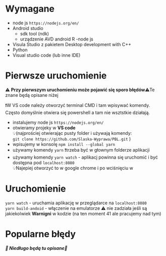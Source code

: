 # Wymagane

- node js `https://nodejs.org/en/`
- Android studio
  - sdk tool (ndk)
  - urządzenie AVD android R
    -node js
- Visula Studio z pakietem Desktop development with C++
- Python
- Visual studio code (lub inne IDE)

# Pierwsze uruchomienie

⚠️ **Przy pierwszym uruchomieniu może pojawić się sporo błędów**⚠️Te znane będą opisane niżej

❗W VS code należy otworzyć terminal CMD i tam wpisywać komendy. Często domyślnie otwiera się powershell a tam nie wsztstkie działają.

- instalujemy node js `https://nodejs.org/en/`
- otwieramy projeky w **VS code**  
  💡(najprościej otwierając pusty folder i używają komendy:  
  `git clone https://github.com/Slaska-Wyprawa/PBL.git` )
- wpisujemy w konsolę `npm install --global yarn`
- używamy komendy `yarn` ❗trzeba być w głownym folderze aplikacji
- używamy komendy `yarn watch` - aplikacj powinna się uruchomić i być dostępna pod `localhost:8080`  
  💡Najepiej otworzyć to w google chrome i po wciśnięciu w

# Uruchomienie

`yarn watch` - uruchamia aplikację w przeglądarce na `localhost:8080`  
`yarn build-andoid` - włączenie na emulatorze ⚠️ nie zadziała jeśli są jakiekolwiek **Warnigni** w kodzie (na ten moment 41 ale pracujemy nad tym)

# Popularne błędy

**_🚀 Niedługo będą tu opisane🚀_**
